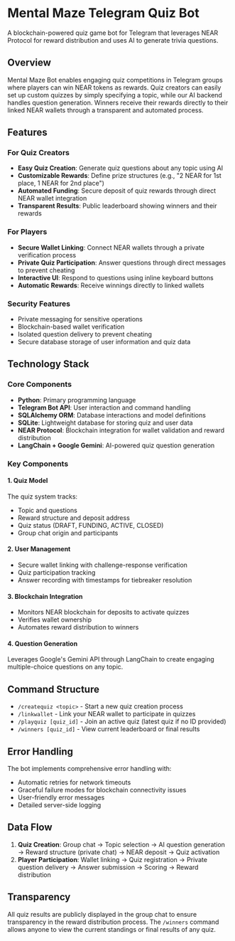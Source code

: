# Mental Maze Telegram Quiz Bot

A blockchain-powered quiz game bot for Telegram that leverages NEAR Protocol for reward distribution and uses AI to generate trivia questions.

## Overview

Mental Maze Bot enables engaging quiz competitions in Telegram groups where players can win NEAR tokens as rewards. Quiz creators can easily set up custom quizzes by simply specifying a topic, while our AI backend handles question generation. Winners receive their rewards directly to their linked NEAR wallets through a transparent and automated process.

## Features

### For Quiz Creators

- **Easy Quiz Creation**: Generate quiz questions about any topic using AI
- **Customizable Rewards**: Define prize structures (e.g., "2 NEAR for 1st place, 1 NEAR for 2nd place")
- **Automated Funding**: Secure deposit of quiz rewards through direct NEAR wallet integration
- **Transparent Results**: Public leaderboard showing winners and their rewards

### For Players

- **Secure Wallet Linking**: Connect NEAR wallets through a private verification process
- **Private Quiz Participation**: Answer questions through direct messages to prevent cheating
- **Interactive UI**: Respond to questions using inline keyboard buttons
- **Automatic Rewards**: Receive winnings directly to linked wallets

### Security Features

- Private messaging for sensitive operations
- Blockchain-based wallet verification
- Isolated question delivery to prevent cheating
- Secure database storage of user information and quiz data

## Technology Stack

### Core Components

- **Python**: Primary programming language
- **Telegram Bot API**: User interaction and command handling
- **SQLAlchemy ORM**: Database interactions and model definitions
- **SQLite**: Lightweight database for storing quiz and user data
- **NEAR Protocol**: Blockchain integration for wallet validation and reward distribution
- **LangChain + Google Gemini**: AI-powered quiz question generation

### Key Components

#### 1. Quiz Model

The quiz system tracks:

- Topic and questions
- Reward structure and deposit address
- Quiz status (DRAFT, FUNDING, ACTIVE, CLOSED)
- Group chat origin and participants

#### 2. User Management

- Secure wallet linking with challenge-response verification
- Quiz participation tracking
- Answer recording with timestamps for tiebreaker resolution

#### 3. Blockchain Integration

- Monitors NEAR blockchain for deposits to activate quizzes
- Verifies wallet ownership
- Automates reward distribution to winners

#### 4. Question Generation

Leverages Google's Gemini API through LangChain to create engaging multiple-choice questions on any topic.

## Command Structure

- `/createquiz <topic>` - Start a new quiz creation process
- `/linkwallet` - Link your NEAR wallet to participate in quizzes
- `/playquiz [quiz_id]` - Join an active quiz (latest quiz if no ID provided)
- `/winners [quiz_id]` - View current leaderboard or final results

## Error Handling

The bot implements comprehensive error handling with:

- Automatic retries for network timeouts
- Graceful failure modes for blockchain connectivity issues
- User-friendly error messages
- Detailed server-side logging

## Data Flow

1. **Quiz Creation**: Group chat → Topic selection → AI question generation → Reward structure (private chat) → NEAR deposit → Quiz activation
2. **Player Participation**: Wallet linking → Quiz registration → Private question delivery → Answer submission → Scoring → Reward distribution

## Transparency

All quiz results are publicly displayed in the group chat to ensure transparency in the reward distribution process. The `/winners` command allows anyone to view the current standings or final results of any quiz.
